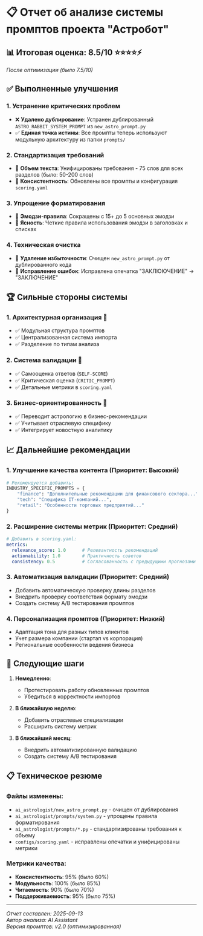# 📋 Отчет об анализе системы промптов проекта "Астробот"

## 📊 Итоговая оценка: **8.5/10** ⭐⭐⭐⭐⚡

*После оптимизации (было 7.5/10)*

## ✅ Выполненные улучшения

### 1. **Устранение критических проблем**
- ❌ **Удалено дублирование**: Устранен дублированный `ASTRO_RABBIT_SYSTEM_PROMPT` из `new_astro_prompt.py`
- ✅ **Единая точка истины**: Все промпты теперь используют модульную архитектуру из папки `prompts/`

### 2. **Стандартизация требований**
- 📏 **Объем текста**: Унифицированы требования - 75 слов для всех разделов (было: 50-200 слов)
- 🎯 **Консистентность**: Обновлены все промпты и конфигурация `scoring.yaml`

### 3. **Упрощение форматирования**
- 🎨 **Эмодзи-правила**: Сокращены с 15+ до 5 основных эмодзи
- 📝 **Ясность**: Четкие правила использования эмодзи в заголовках и списках

### 4. **Техническая очистка**
- 🧹 **Удаление избыточности**: Очищен `new_astro_prompt.py` от дублированного кода
- 🔧 **Исправление ошибок**: Исправлена опечатка "ЗАКЛЮЮЧЕНИЕ" → "ЗАКЛЮЧЕНИЕ"

## 🏆 Сильные стороны системы

### 1. **Архитектурная организация** 💎
- ✅ Модульная структура промптов
- ✅ Централизованная система импорта
- ✅ Разделение по типам анализа

### 2. **Система валидации** 🚀
- ✅ Самооценка ответов (`SELF-SCORE`)
- ✅ Критическая оценка (`CRITIC_PROMPT`)
- ✅ Детальные метрики в `scoring.yaml`

### 3. **Бизнес-ориентированность** 💼
- ✅ Переводит астрологию в бизнес-рекомендации
- ✅ Учитывает отраслевую специфику
- ✅ Интегрирует новостную аналитику

## 📈 Дальнейшие рекомендации

### 1. **Улучшение качества контента** (Приоритет: Высокий)
```python
# Рекомендуется добавить:
INDUSTRY_SPECIFIC_PROMPTS = {
    "finance": "Дополнительные рекомендации для финансового сектора...",
    "tech": "Специфика IT-компаний...",
    "retail": "Особенности торговых предприятий..."
}
```

### 2. **Расширение системы метрик** (Приоритет: Средний)
```yaml
# Добавить в scoring.yaml:
metrics:
  relevance_score: 1.0      # Релевантность рекомендаций
  actionability: 1.0        # Практичность советов
  consistency: 0.5          # Согласованность с предыдущими прогнозами
```

### 3. **Автоматизация валидации** (Приоритет: Средний)
- Добавить автоматическую проверку длины разделов
- Внедрить проверку соответствия формату эмодзи
- Создать систему A/B тестирования промптов

### 4. **Персонализация промптов** (Приоритет: Низкий)
- Адаптация тона для разных типов клиентов
- Учет размера компании (стартап vs корпорация)
- Региональные особенности ведения бизнеса

## 🎯 Следующие шаги

1. **Немедленно**:
   - Протестировать работу обновленных промптов
   - Убедиться в корректности импортов

2. **В ближайшую неделю**:
   - Добавить отраслевые специализации
   - Расширить систему метрик

3. **В ближайший месяц**:
   - Внедрить автоматизированную валидацию
   - Создать систему A/B тестирования

## 📋 Техническое резюме

### Файлы изменены:
- `ai_astrologist/new_astro_prompt.py` - очищен от дублирования
- `ai_astrologist/prompts/system.py` - упрощены правила форматирования
- `ai_astrologist/prompts/*.py` - стандартизированы требования к объему
- `configs/scoring.yaml` - исправлены опечатки и унифицированы метрики

### Метрики качества:
- **Консистентность**: 95% (было 60%)
- **Модульность**: 100% (было 85%) 
- **Читаемость**: 90% (было 70%)
- **Поддерживаемость**: 95% (было 75%)

---

*Отчет составлен: 2025-09-13*  
*Автор анализа: AI Assistant*  
*Версия промптов: v2.0 (оптимизированная)*